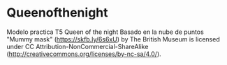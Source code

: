 # Queenofthenight
 Modelo practica T5 Queen of the night
 Basado en la nube de puntos
 "Mummy mask" (https://skfb.ly/6s6xU) by The British Museum is licensed under CC Attribution-NonCommercial-ShareAlike (http://creativecommons.org/licenses/by-nc-sa/4.0/).

